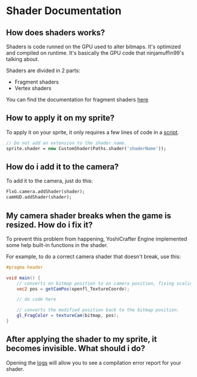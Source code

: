 # Shader Documentation
## __How does shaders works?__

Shaders is code runned on the GPU used to alter bitmaps. It's optimized and compiled on runtime. It's basically the GPU code that ninjamuffin99's talking about.

Shaders are divided in 2 parts:
- Fragment shaders
- Vertex shaders

You can find the documentation for fragment shaders [here](../assets/shaders/shader.frag.md)

## How to apply it on my sprite?

To apply it on your sprite, it only requires a few lines of code in a [script](../../scripting/Script.md).

```haxe
// Do not add an extension to the shader name.
sprite.shader = new CustomShader(Paths.shader('shaderName'));
```

## How do i add it to the camera?

To add it to the camera, just do this:
```haxe
FlxG.camera.addShader(shader);
camHUD.addShader(shader);
```

## My camera shader breaks when the game is resized. How do i fix it?

To prevent this problem from happening, YoshiCrafter Engine implemented some help built-in functions in the shader.

For example, to do a correct camera shader that doesn't break, use this:

```glsl
#pragma header

void main() {
    // converts on bitmap position to on camera position, fixing scaling
    vec2 pos = getCamPos(openfl_TextureCoordv);

    // do code here

    // converts the modified position back to the bitmap position.
    gl_FragColor = textureCam(bitmap, pos);
}
```

## After applying the shader to my sprite, it becomes invisible. What should i do?

Opening the [logs](../devmode/logs.md) will allow you to see a compilation error report for your shader.